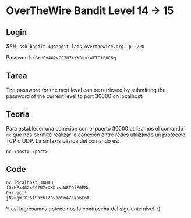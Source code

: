 # OverTheWire Bandit Level 14 -> 15

## Login 

SSH: ```ssh bandit14@bandit.labs.overthewire.org -p 2220```

Password: ```fGrHPx402xGC7U7rXKDaxiWFTOiF0ENq```

## Tarea
The password for the next level can be retrieved by submitting the password of the current level to port 30000 on localhost.

## Teoría
Para establecer una conexión con el puerto 30000 utilizamos el comando  ```nc``` que nos permite realizar la conexión entre
redes utilizando un protocolo TCP o UDP.
La sintaxis básica del comando es:

```nc <host> <port>```


## Code


``` 
nc localhost 30000
fGrHPx402xGC7U7rXKDaxiWFTOiF0ENq
Correct!
jN2kgmIXJ6fShzhT2avhotn4Zcka6tnt

```



Y así ingresamos obtenemos la contraseña del siguiente nivel. :)


